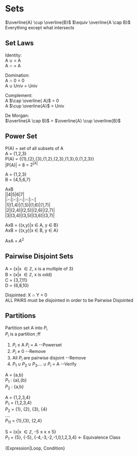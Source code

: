 # Sets  
$\overline{A}  \cup \overline{B}$  $\equiv \overline{A \cap B}$  
Everything except what intersects  

## Set Laws  
Identity:  
A $\cup$  = A  
          A $\cap$  = A  

Domination:  
A $\cap$ 0 = 0  
A $\cup$ Univ = Univ  

Complement:  
A $\cap  \overline{ A}$ = 0  
A $\cup \overline{A}$ = Univ  

De Morgan:  
$\overline{A \cap B}$ = $\overline{A} \cup \overline{B}$  





## Power Set  
P(A) = set of all subsets of A  
A = {1,2,3}  
P(A) = {{1},{2},{3},{1,2},{2,3},{1,3},0,{1,2,3}}  
|P(A)| = 8 = $2^{|A|}$   

A = {1,2,3}  
B = {4,5,6,7}  

AxB  
||4|5|6|7|  
|:-:|:-:|:-:|:-:|:-:|  
|1|(1,4)|(1,5)|(1,6)|(1,7)|  
|2|(2,4)|(2,5)|(2,6)|(2,7)|  
|3|(3,4)|(3,5)|(3,6)|(3,7)|


AxB = {(x,y)|x $\in$ A, y $\in$ B}  
AxB = {(x,y)|x $\in$ B, y $\in$ A}  

AxA = $A^{2}$  

## Pairwise Disjoint Sets  
A = {x|x $\in \mathbb{Z}$, x is a multiple of 3}  
B = {x|x $\in \mathbb{Z}$, x is odd}  
C = {3,7,11}  
D = {6,8,10}  

Disjointed: X $\cap$ Y = 0  
ALL PAIRS must be disjointed in order to be Pairwise Disjointed  

## Partitions  
Partition set A into $P_{i}$  
$P_{i}$ is a partition ;ff  
1. $P_{i}$ $\le$ A  $P_{i}$ = A  --Powerset
2. $P_{i}$ $\neq$ 0  --Remove
3. All $P_{i}$ are pairwise disjoint  --Remove
4. $P_{1} \cup P_{2} \cup P_{3} .... \cup P_{i}$ = A  --Verify  

A = {a,b}  
$P_{1}$ : {a},{b}  
$P_{2}$ : {a,b}  

A = {1,2,3,4}  
$P_{1}$ = {1,2,3,4}  
$P_{2}$ = {1}, {2}, {3}, {4}  
....  
$P_{11}$ = {1},{3}, {2,4}  

S = {x|x $\in \mathbb{Z}$, -5 $\le$ x $\le$ 5}  
$P_{1}$ = {5}, {-5}, {-4,-3,-2,-1,0,1,2,3,4} <- Equivalence Class  

{Expression|Loop, Condition}

